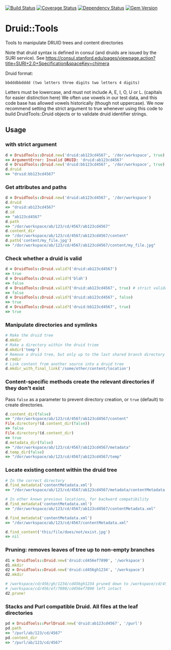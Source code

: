 [![Build Status](https://travis-ci.org/sul-dlss/druid-tools.svg?branch=delete-records)](https://travis-ci.org/sul-dlss/druid-tools)
[![Coverage Status](https://coveralls.io/repos/github/sul-dlss/druid-tools/badge.svg?branch=master)](https://coveralls.io/github/sul-dlss/druid-tools?branch=master)
[![Dependency Status](https://gemnasium.com/badges/github.com/sul-dlss/druid-tools.svg)](https://gemnasium.com/github.com/sul-dlss/druid-tools)
[![Gem Version](https://badge.fury.io/rb/druid-tools.svg)](https://badge.fury.io/rb/druid-tools)

# Druid::Tools

Tools to manipulate DRUID trees and content directories

Note that druid syntax is defined in consul (and druids are issued by the SURI service).  See https://consul.stanford.edu/pages/viewpage.action?title=SURI+2.0+Specification&spaceKey=chimera

Druid format:

    bbdddbbdddd (two letters three digits two letters 4 digits)

Letters must be lowercase, and must not include A, E, I, O, U or L.  (capitals for easier distinction here)
We often use vowels in our test data, and this code base has allowed vowels historically (though not
uppercase).  We now recommend setting the strict argument to true whenever using this code to build
DruidTools::Druid objects or to validate druid identifier strings.

## Usage

### with strict argument

```ruby
d = DruidTools::Druid.new('druid:ab123cd4567', '/dor/workspace', true) # no aeioul
=> ArgumentError: Invalid DRUID: 'druid:ab123cd4567'
d = DruidTools::Druid.new('druid:bb123cd4567', '/dor/workspace', true)
d.druid
=> "druid:bb123cd4567"
```

### Get attributes and paths

```ruby
d = DruidTools::Druid.new('druid:ab123cd4567', '/dor/workspace')
d.druid
=> "druid:ab123cd4567"
d.id
=> "ab123cd4567"
d.path
=> "/dor/workspace/ab/123/cd/4567/ab123cd4567"
d.content_dir
=> "/dor/workspace/ab/123/cd/4567/ab123cd4567/content"
d.path('content/my_file.jpg')
=> "/dor/workspace/ab/123/cd/4567/ab123cd4567/content/my_file.jpg"
```

### Check whether a druid is valid

```ruby
d = DruidTools::Druid.valid?('druid:ab123cd4567')
=> true
d = DruidTools::Druid.valid?('blah')
=> false
d = DruidTools::Druid.valid?('druid:ab123cd4567', true) # strict validation: no aeioul
=> false
d = DruidTools::Druid.valid?('druid:ab123cd4567', false)
=> true
d = DruidTools::Druid.valid?('druid:bb123cd4567', true)
=> true

```

### Manipulate directories and symlinks

```ruby
# Make the druid tree
d.mkdir
# Make a directory within the druid triee
d.mkdir('temp')
# Remove a druid tree, but only up to the last shared branch directory
d.rmdir
# Link content from another source into a druid tree
d.mkdir_with_final_link('/some/other/content/location')
```

### Content-specific methods create the relevant directories if they don't exist

Pass `false` as a parameter to prevent directory creation, or `true` (default) to create directories.

```ruby
d.content_dir(false)
=> "/dor/workspace/ab/123/cd/4567/ab123cd4567/content"
File.directory?(d.content_dir(false))
=> false
File.directory?(d.content_dir)
=> true
d.metadata_dir(false)
=> "/dor/workspace/ab/123/cd/4567/ab123cd4567/metadata"
d.temp_dir(false)
=> "/dor/workspace/ab/123/cd/4567/ab123cd4567/temp"
```

### Locate existing content within the druid tree

```ruby
# In the correct directory
d.find_metadata('contentMetadata.xml')
=> "/dor/workspace/ab/123/cd/4567/ab123cd4567/metadata/contentMetadata.xml"

# In other known previous locations, for backward compatibility
d.find_metadata('contentMetadata.xml')
=> "/dor/workspace/ab/123/cd/4567/ab123cd4567/contentMetadata.xml"

d.find_metadata('contentMetadata.xml')
=> "/dor/workspace/ab/123/cd/4567/contentMetadata.xml"

d.find_content('this/file/does/not/exist.jpg')
=> nil
```

### Pruning: removes leaves of tree up to non-empty branches

```ruby
d1 = DruidTools::Druid.new('druid:cd456ef7890', '/workspace')
d1.mkdir
d2 = DruidTools::Druid.new('druid:cd456gh1234', '/workspace')
d2.mkdir

# /workspace/cd/456/gh/1234/cd456gh1234 pruned down to /workspace/cd/456
# /workspace/cd/456/ef/7890/cd456ef7890 left intact
d2.prune!
```

### Stacks and Purl compatible Druid.  All files at the leaf directories

```ruby
pd = DruidTools::PurlDruid.new('druid:ab123cd4567', '/purl')
pd.path
=> "/purl/ab/123/cd/4567"
pd.content_dir
=> "/purl/ab/123/cd/4567"
```
